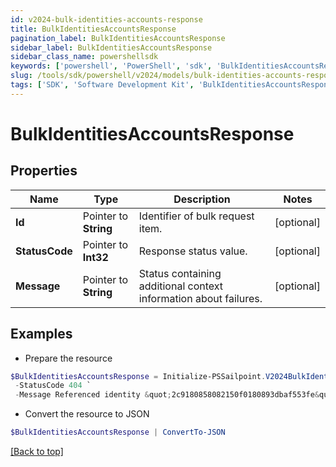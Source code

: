 ```yaml
---
id: v2024-bulk-identities-accounts-response
title: BulkIdentitiesAccountsResponse
pagination_label: BulkIdentitiesAccountsResponse
sidebar_label: BulkIdentitiesAccountsResponse
sidebar_class_name: powershellsdk
keywords: ['powershell', 'PowerShell', 'sdk', 'BulkIdentitiesAccountsResponse'] 
slug: /tools/sdk/powershell/v2024/models/bulk-identities-accounts-response
tags: ['SDK', 'Software Development Kit', 'BulkIdentitiesAccountsResponse']
---
```



# BulkIdentitiesAccountsResponse

## Properties

Name | Type | Description | Notes
------------ | ------------- | ------------- | -------------
**Id** |  Pointer to **String** | Identifier of bulk request item. | [optional] 
**StatusCode** |  Pointer to **Int32** | Response status value. | [optional] 
**Message** |  Pointer to **String** | Status containing additional context information about failures. | [optional] 

## Examples

- Prepare the resource
```powershell
$BulkIdentitiesAccountsResponse = Initialize-PSSailpoint.V2024BulkIdentitiesAccountsResponse  -Id 2c9180858082150f0180893dbaf553fe `
 -StatusCode 404 `
 -Message Referenced identity &quot;2c9180858082150f0180893dbaf553fe&quot; was not found.
```

- Convert the resource to JSON
```powershell
$BulkIdentitiesAccountsResponse | ConvertTo-JSON
```


[[Back to top]](#) 

